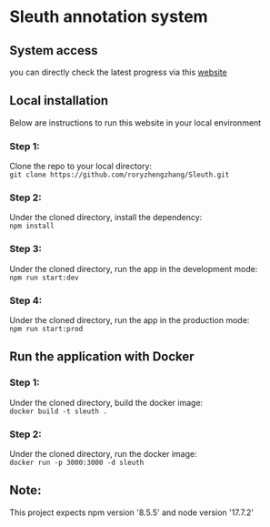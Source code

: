 # Sleuth annotation system

## System access
you can directly check the latest progress via this [website](http://35.223.89.10:8000/)


## Local installation
Below are instructions to run this website in your local environment

### Step 1: 
Clone the repo to your local directory:\
    `git clone https://github.com/roryzhengzhang/Sleuth.git`

### Step 2:
Under the cloned directory, install the dependency:\
    `npm install`

### Step 3:
Under the cloned directory, run the app in the development mode:\
    `npm run start:dev`

### Step 4:
Under the cloned directory, run the app in the production mode:\
    `npm run start:prod`

## Run the application with Docker
 
### Step 1: 
Under the cloned directory, build the docker image:\
    `docker build -t sleuth . `

### Step 2: 
Under the cloned directory, run the docker image:\
    `docker run -p 3000:3000 -d sleuth`


## Note:
This project expects npm version '8.5.5' and node version '17.7.2' 
